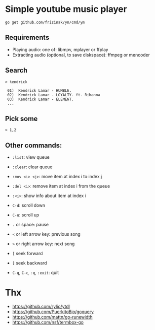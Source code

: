 # Simple youtube music player

`go get github.com/frizinak/ym/cmd/ym`

## Requirements

- Playing audio: one of: libmpv, mplayer or ffplay
- Extracting audio (optional, to save diskspace): ffmpeg or mencoder

## Search

`> kendrick`

```
 01)  Kendrick Lamar - HUMBLE.
 02)  Kendrick Lamar - LOYALTY. ft. Rihanna
 03)  Kendrick Lamar - ELEMENT.
 ...
```

## Pick some

`> 1,2`


## Other commands:

- `:list`: view queue
- `:clear`: clear queue
- `:mov <i> <j>`: move item at index i to index j
- `:del <i>`: remove item at index i from the queue
- `:<i>`: show info about item at index i
- `C-d`: scroll down
- `C-u`: scroll up
- `.` or space: pause
- `<` or left arrow key: previous song
- `>` or right arrow key: next song
- `[` seek forward
- `]` seek backward

- `C-q`, `C-c`, `:q`, `:exit`: quit


# Thx

- https://github.com/rylio/ytdl
- https://github.com/PuerkitoBio/goquery
- https://github.com/mattn/go-runewidth
- https://github.com/nsf/termbox-go

